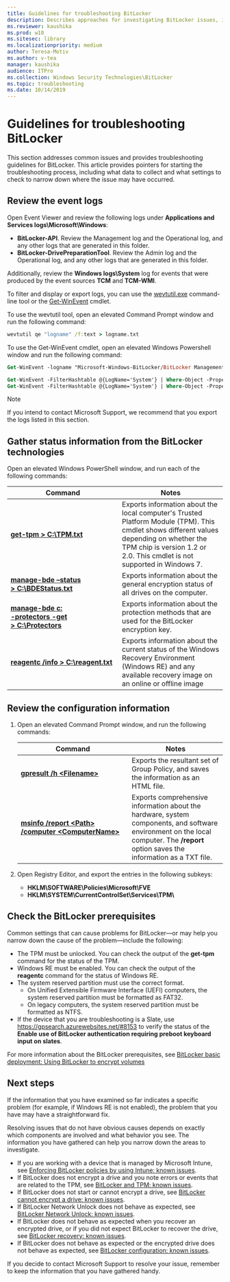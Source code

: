 ```yaml
---
title: Guidelines for troubleshooting BitLocker
description: Describes approaches for investigating BitLocker issues, including how to gather diagnostic information
ms.reviewer: kaushika
ms.prod: w10
ms.sitesec: library
ms.localizationpriority: medium
author: Teresa-Motiv
ms.author: v-tea
manager: kaushika
audience: ITPro
ms.collection: Windows Security Technologies\BitLocker
ms.topic: troubleshooting
ms.date: 10/14/2019
---
```


# Guidelines for troubleshooting BitLocker

This section addresses common issues and provides troubleshooting guidelines for BitLocker. This article provides pointers for starting the troubleshooting process, including what data to collect and what settings to check to narrow down where the issue may have occurred.

## Review the event logs

Open Event Viewer and review the following logs under **Applications and Services logs\\Microsoft\\Windows**:

- **BitLocker-API**. Review the Management log and the Operational log, and any other logs that are generated in this folder.
- **BitLocker-DrivePreparationTool**. Review the Admin log and the Operational log, and any other logs that are generated in this folder.

Additionally, review the **Windows logs\\System** log for events that were produced by the event sources **TCM** and **TCM-WMI**.

To filter and display or export logs, you can use the [wevtutil.exe](https://docs.microsoft.com/windows-server/administration/windows-commands/wevtutil) command-line tool or the [Get-WinEvent](https://docs.microsoft.com/en-us/powershell/module/microsoft.powershell.diagnostics/get-winevent?view=powershell-6) cmdlet.

To use the wevtutil tool, open an elevated Command Prompt window and run the following command:

```cmd
wevtutil qe "logname" /f:text > logname.txt
```

To use the Get-WinEvent cmdlet, open an elevated Windows Powershell window and run the following command:

```ps
Get-WinEvent -logname "Microsoft-Windows-BitLocker/BitLocker Management"  | Export-Csv -Path Bitlocker-Management.csv
```
```ps
Get-WinEvent -FilterHashtable @{LogName='System'} | Where-Object -Property Message -Match 'Bitlocker' | fl
Get-WinEvent -FilterHashtable @{LogName='System'} | Where-Object -Property Message -Match 'Bitlocker' | Export-Csv -Path System-Bitlocker.csv 
```

> [!NOTE]
> If you intend to contact Microsoft Support, we recommend that you export the logs listed in this section.

## Gather status information from the BitLocker technologies

Open an elevated Windows PowerShell window, and run each of the following commands:

|Command |Notes |
| - | - |
|[**get-tpm \> C:\\TPM.txt**](https://docs.microsoft.com/powershell/module/trustedplatformmodule/get-tpm?view=win10-ps) |Exports information about the local computer's Trusted Platform Module (TPM). This cmdlet shows different values depending on whether the TPM chip is version 1.2 or 2.0. This cmdlet is not supported in Windows 7. |
|[**manage-bde –status \>&nbsp;C:\\BDEStatus.txt**](https://docs.microsoft.com/windows-server/administration/windows-commands/manage-bde-status) |Exports information about the general encryption status of all drives on the computer. |
|[**manage-bde c: <br />-protectors -get \>&nbsp;C:\\Protectors**](https://docs.microsoft.com/windows-server/administration/windows-commands/manage-bde-protectors) |Exports information about the protection methods that are used for the BitLocker encryption key.  |
|[**reagentc&nbsp;/info&nbsp;\>&nbsp;C:\\reagent.txt**](https://docs.microsoft.com/windows-hardware/manufacture/desktop/reagentc-command-line-options) |Exports information about the current status of the Windows Recovery Environment (Windows RE) and any available recovery image on an online or offline image |

## Review the configuration information

1. Open an elevated Command Prompt window, and run the following commands:

   |Command |Notes |
   | - | - |
   |[**gpresult /h \<Filename>**](https://docs.microsoft.com/windows-server/administration/windows-commands/gpresult) |Exports the resultant set of Group Policy, and saves the information as an HTML file. |
   |[**msinfo /report \<Path> /computer&nbsp;\<ComputerName>**](https://docs.microsoft.com/windows-server/administration/windows-commands/msinfo32) |Exports comprehensive information about the hardware, system components, and software environment on the local computer. The **/report** option saves the information as a TXT file. |

1. Open Registry Editor, and export the entries in the following subkeys:

   - **HKLM\\SOFTWARE\\Policies\\Microsoft\\FVE**
   - **HKLM\\SYSTEM\\CurrentControlSet\\Services\\TPM\\**

## Check the BitLocker prerequisites

Common settings that can cause problems for BitLocker&mdash;or may help you narrow down the cause of the problem&mdash;include the following:

- The TPM must be unlocked. You can check the output of the **get-tpm** command for the status of the TPM.
- Windows RE must be enabled. You can check the output of the **reagentc** command for the status of Windows RE.
- The system reserved partition must use the correct format.
  - On Unified Extensible Firmware Interface (UEFI) computers, the system reserved partition must be formatted as FAT32.
  - On legacy computers, the system reserved partition must be formatted as NTFS.
- If the device that you are troubleshooting is a Slate, use <https://gpsearch.azurewebsites.net/#8153> to verify the status of the **Enable use of BitLocker authentication requiring preboot keyboard input on slates**.

For more information about the BitLocker prerequisites, see [BitLocker basic deployment: Using BitLocker to encrypt volumes](https://docs.microsoft.com/windows/security/information-protection/bitlocker/bitlocker-basic-deployment#using-bitlocker-to-encrypt-volumes)

## Next steps

If the information that you have examined so far indicates a specific problem (for example, if Windows RE is not enabled), the problem that you have may have a straightforward fix.

Resolving issues that do not have obvious causes depends on exactly which components are involved and what behavior you see. The information you have gathered can help you narrow down the areas to investigate.

- If you are working with a device that is managed by Microsoft Intune, see [Enforcing BitLocker policies by using Intune: known issues](ts-bitlocker-intune-issues.md).
- If BitLocker does not encrypt a drive and you note errors or events that are related to the TPM, see [BitLocker and TPM: known issues](ts-bitlocker-tpm-issues.md).
- If BitLocker does not start or cannot encrypt a drive, see [BitLocker cannot encrypt a drive: known issues](ts-bitlocker-cannot-encrypt-issues.md).
- If BitLocker Network Unlock does not behave as expected, see [BitLocker Network Unlock: known issues](ts-bitlocker-network-unlock-issues.md).
- If BitLocker does not behave as expected when you recover an encrypted drive, or if you did not expect BitLocker to recover the drive, see [BitLocker recovery: known issues](ts-bitlocker-recovery-issues.md).
- If BitLocker does not behave as expected or the encrypted drive does not behave as expected, see [BitLocker configuration: known issues](ts-bitlocker-config-issues.md).

If you decide to contact Microsoft Support to resolve your issue, remember to keep the information that you have gathered handy.
